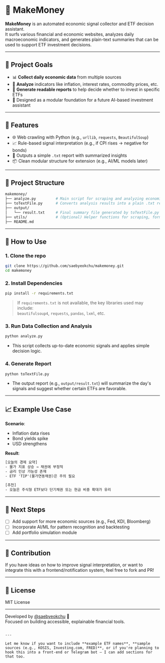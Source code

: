 # 💸 MakeMoney

**MakeMoney** is an automated economic signal collector and ETF decision assistant.  
It surfs various financial and economic websites, analyzes daily macroeconomic indicators, and generates plain-text summaries that can be used to support ETF investment decisions.

---

## 🧠 Project Goals

- 📊 **Collect daily economic data** from multiple sources
- 🤖 **Analyze** indicators like inflation, interest rates, commodity prices, etc.
- 📁 **Generate readable reports** to help decide whether to invest in specific ETFs
- 🧱 Designed as a modular foundation for a future AI-based investment assistant

---

## 🔧 Features

- 🌐 Web crawling with Python (e.g., `urllib`, `requests`, `BeautifulSoup`)
- 📈 Rule-based signal interpretation (e.g., if CPI rises → negative for bonds)
- 🧾 Outputs a simple `.txt` report with summarized insights
- 📦 Clean modular structure for extension (e.g., AI/ML models later)

---

## 📁 Project Structure

```bash
makemoney/
├── analyze.py         # Main script for scraping and analyzing economic data
├── toTextFile.py      # Converts analysis results into a plain .txt report
├── output/
│   └── result.txt     # Final summary file generated by toTextFile.py
├── utils/             # (Optional) Helper functions for scraping, formatting, etc.
├── README.md
```

---

## 🚀 How to Use

### 1. Clone the repo

```bash
git clone https://github.com/saebyeokchu/makemoney.git
cd makemoney
```

### 2. Install Dependencies

```bash
pip install -r requirements.txt
```

> If `requirements.txt` is not available, the key libraries used may include:  
> `beautifulsoup4`, `requests`, `pandas`, `lxml`, etc.

### 3. Run Data Collection and Analysis

```bash
python analyze.py
```

- This script collects up-to-date economic signals and applies simple decision logic.

### 4. Generate Report

```bash
python toTextFile.py
```

- The output report (e.g., `output/result.txt`) will summarize the day's signals and suggest whether certain ETFs are favorable.

---

## 📈 Example Use Case

**Scenario**:  
- Inflation data rises  
- Bond yields spike  
- USD strengthens

**Result**:
```txt
[오늘의 경제 요약]
- 물가 지표 상승 → 채권에 부정적
- 금리 인상 가능성 존재
- ETF 'TIP'(물가연동채권)은 주의 필요

[추천]
- 오늘은 주식형 ETF보다 단기채권 또는 현금 비중 확대가 유리
```

---

## 🧩 Next Steps

- [ ] Add support for more economic sources (e.g., Fed, KDI, Bloomberg)
- [ ] Incorporate AI/ML for pattern recognition and backtesting
- [ ] Add portfolio simulation module

---

## 🙌 Contribution

If you have ideas on how to improve signal interpretation, or want to integrate this with a frontend/notification system, feel free to fork and PR!

---

## 📄 License

MIT License

---

Developed by [@saebyeokchu](https://github.com/saebyeokchu) 🌅  
Focused on building accessible, explainable financial tools.
```

---

Let me know if you want to include **example ETF names**, **sample sources (e.g., KOSIS, Investing.com, FRED)**, or if you're planning to hook this into a front-end or Telegram bot — I can add sections for that too.
